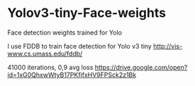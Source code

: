 # Yolov3-tiny-Face-weights
Face detection weights trained for Yolo

I use FDDB to train face detection for Yolo v3 tiny
http://vis-www.cs.umass.edu/fddb/

41000 iterations, 0,9 avg loss
https://drive.google.com/open?id=1xG0QhxwWtyB17PKfifxHV9FPSck2z1Bk
